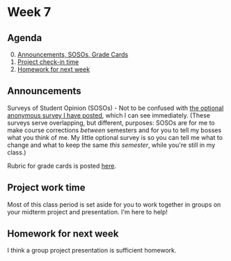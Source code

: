 # Week 7

## Agenda
0. [Announcements, SOSOs, Grade Cards](#announcements)
1. [Project check-in time](#project)
2. [Homework for next week](#homework)

## <span id="announcements">Announcements</span>

Surveys of Student Opinion (SOSOs) - Not to be confused with [the optional anonymous survey I have posted](https://forms.gle/8byp3BTu2ex127Xk8), which I can see immediately. (These surveys serve overlapping, but different, purposes: SOSOs are for me to make course corrections _between_ semesters and for you to tell my bosses what you think of me. My little optional survey is so you can tell me what to change and what to keep the same _this semester_, while you're still in my class.) 

Rubric for grade cards is posted [here](../files/grade_card_rubric.md).

## <span id="project">Project work time</span>

Most of this class period is set aside for you to work together in groups on your midterm project and presentation. I'm here to help! 

## <span id="homework">Homework for next week</span>

I think a group project presentation is sufficient homework. 